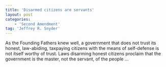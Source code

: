 ```yaml
---
title: 'Disarmed citizens are servants'
layout: post
categories:
    - 'Second Amendment'
tag: 'Jeffrey R. Snyder'
---
```


As the Founding Fathers knew well, a government that does not trust its honest, law-abiding, taxpaying citizens with the means of self-defense is not itself worthy of trust. Laws disarming honest citizens proclaim that the government is the master, not the servant, of the people …
